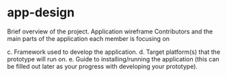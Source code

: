 # app-design
Brief overview of the project. 
Application wireframe
Contributors and the main parts of the application each member is focusing on

c. Framework used to develop the application. 
d. Target platform(s) that the prototype will run on. 
e. Guide to installing/running the application (this can be filled out later as your progress with developing your prototype). 
